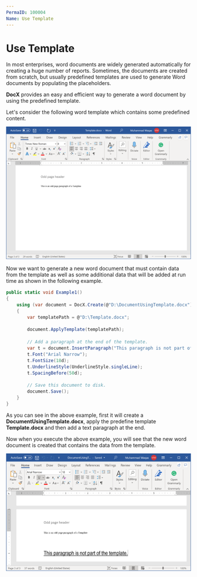 ```yaml
---
PermaID: 100004
Name: Use Template
---
```


# Use Template

In most enterprises, word documents are widely generated automatically for creating a huge number of reports. Sometimes, the documents are created from scratch, but usually predefined templates are used to generate Word documents by populating the placeholders. 

**DocX** provides an easy and efficient way to generate a word document by using the predefined template.

Let's consider the following word template which contains some predefined content.

<img src="images/word-5.png" alt="word template">

Now we want to generate a new word document that must contain data from the template as well as some additional data that will be added at run time as shown in the following example.

```csharp
public static void Example1()
{
    using (var document = DocX.Create(@"D:\DocumentUsingTemplate.docx"))
    {
        var templatePath = @"D:\Template.docx";

        document.ApplyTemplate(templatePath);

        // Add a paragraph at the end of the template.
        var t = document.InsertParagraph("This paragraph is not part of the template.");
        t.Font("Arial Narrow");
        t.FontSize(18d);
        t.UnderlineStyle(UnderlineStyle.singleLine);
        t.SpacingBefore(50d);

        // Save this document to disk.
        document.Save();
    }
}
```

As you can see in the above example, first it will create a **DocumentUsingTemplate.docx**, apply the predefine template **Template.docx** and then add a text paragraph at the end.

Now when you execute the above example, you will see that the new word document is created that contains the data from the template.

<img src="images/word-6.png" alt="merged word documents">
